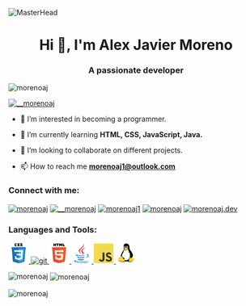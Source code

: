 ![MasterHead](https://digitalpostpa.com/wp-content/uploads/2020/11/3683-scaled.jpg)
<h1 align="center">Hi 👋, I'm Alex Javier Moreno</h1>
<h3 align="center">A passionate developer</h3>


<p align="left"> <img src="https://komarev.com/ghpvc/?username=morenoaj&label=Profile%20views&color=0e75b6&style=flat" alt="morenoaj" /> </p>

<p align="left"> <a href="https://twitter.com/__morenoaj" target="blank"><img src="https://img.shields.io/twitter/follow/__morenoaj?logo=twitter&style=for-the-badge" alt="__morenoaj" /></a> </p>

- 👀 I’m interested in becoming a programmer.

- 🌱 I’m currently learning **HTML, CSS, JavaScript, Java.**

- 💞️ I’m looking to collaborate on different projects.

- 📫 How to reach me **morenoaj1@outlook.com**

<h3 align="left">Connect with me:</h3>
<p align="left">
<a href="https://dev.to/morenoaj" target="blank"><img align="center" src="https://raw.githubusercontent.com/rahuldkjain/github-profile-readme-generator/master/src/images/icons/Social/devto.svg" alt="morenoaj" height="30" width="40" /></a>
<a href="https://twitter.com/__morenoaj" target="blank"><img align="center" src="https://raw.githubusercontent.com/rahuldkjain/github-profile-readme-generator/master/src/images/icons/Social/twitter.svg" alt="__morenoaj" height="30" width="40" /></a>
<a href="https://linkedin.com/in/morenoaj1" target="blank"><img align="center" src="https://raw.githubusercontent.com/rahuldkjain/github-profile-readme-generator/master/src/images/icons/Social/linked-in-alt.svg" alt="morenoaj1" height="30" width="40" /></a>
<a href="https://stackoverflow.com/users/morenoaj" target="blank"><img align="center" src="https://raw.githubusercontent.com/rahuldkjain/github-profile-readme-generator/master/src/images/icons/Social/stack-overflow.svg" alt="morenoaj" height="30" width="40" /></a>
<a href="https://instagram.com/morenoaj.dev" target="blank"><img align="center" src="https://raw.githubusercontent.com/rahuldkjain/github-profile-readme-generator/master/src/images/icons/Social/instagram.svg" alt="morenoaj.dev" height="30" width="40" /></a>
</p>

<h3 align="left">Languages and Tools:</h3>
<p align="left"> <a href="https://www.w3schools.com/css/" target="_blank" rel="noreferrer"> <img src="https://raw.githubusercontent.com/devicons/devicon/master/icons/css3/css3-original-wordmark.svg" alt="css3" width="40" height="40"/> </a> <a href="https://git-scm.com/" target="_blank" rel="noreferrer"> <img src="https://www.vectorlogo.zone/logos/git-scm/git-scm-icon.svg" alt="git" width="40" height="40"/> </a> <a href="https://www.w3.org/html/" target="_blank" rel="noreferrer"> <img src="https://raw.githubusercontent.com/devicons/devicon/master/icons/html5/html5-original-wordmark.svg" alt="html5" width="40" height="40"/> </a> <a href="https://www.java.com" target="_blank" rel="noreferrer"> <img src="https://raw.githubusercontent.com/devicons/devicon/master/icons/java/java-original.svg" alt="java" width="40" height="40"/> </a> <a href="https://developer.mozilla.org/en-US/docs/Web/JavaScript" target="_blank" rel="noreferrer"> <img src="https://raw.githubusercontent.com/devicons/devicon/master/icons/javascript/javascript-original.svg" alt="javascript" width="40" height="40"/> </a> <a href="https://www.linux.org/" target="_blank" rel="noreferrer"> <img src="https://raw.githubusercontent.com/devicons/devicon/master/icons/linux/linux-original.svg" alt="linux" width="40" height="40"/> </a> </p>

<p><img align="left" src="https://github-readme-stats.vercel.app/api/top-langs?username=morenoaj&show_icons=true&locale=en&layout=compact" alt="morenoaj" /></p>

<p>&nbsp;<img align="center" src="https://github-readme-stats.vercel.app/api?username=morenoaj&show_icons=true&locale=en" alt="morenoaj" /></p>

<p><img align="center" src="https://github-readme-streak-stats.herokuapp.com/?user=morenoaj&" alt="morenoaj" /></p>

<!---
morenoaj/morenoaj is a ✨ special ✨ repository because its `README.md` (this file) appears on your GitHub profile.
You can click the Preview link to take a look at your changes.
--->
